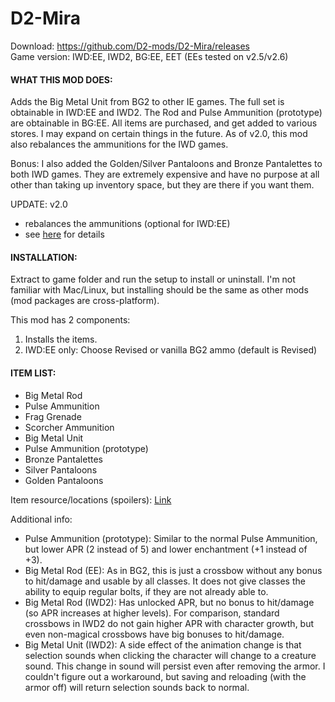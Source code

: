 # D2-Mira
Download: https://github.com/D2-mods/D2-Mira/releases  
Game version: IWD:EE, IWD2, BG:EE, EET (EEs tested on v2.5/v2.6)


#### WHAT THIS MOD DOES:

Adds the Big Metal Unit from BG2 to other IE games. The full set is obtainable in IWD:EE and IWD2. The Rod and Pulse Ammunition (prototype) are obtainable in BG:EE. All items are purchased, and get added to various stores. I may expand on certain things in the future. As of v2.0, this mod also rebalances the ammunitions for the IWD games.

Bonus: I also added the Golden/Silver Pantaloons and Bronze Pantalettes to both IWD games. They are extremely expensive and have no purpose at all other than taking up inventory space, but they are there if you want them.


UPDATE:
v2.0
- rebalances the ammunitions (optional for IWD:EE)
- see [here](https://raw.githubusercontent.com/D2-mods/D2-Mira/main/d2-mira/v2.0%20-%20Revised%20ammunition.txt) for details


#### INSTALLATION:

Extract to game folder and run the setup to install or uninstall. I'm not familiar with Mac/Linux, but installing should be the same as other mods (mod packages are cross-platform).

This mod has 2 components:
1. Installs the items.
2. IWD:EE only: Choose Revised or vanilla BG2 ammo (default is Revised)


#### ITEM LIST:

- Big Metal Rod
- Pulse Ammunition
- Frag Grenade
- Scorcher Ammunition
- Big Metal Unit
- Pulse Ammunition (prototype)
- Bronze Pantalettes
- Silver Pantaloons
- Golden Pantaloons

Item resource/locations (spoilers): [Link](https://raw.githubusercontent.com/D2-mods/D2-Mira/main/d2-mira/Item%20locations%20(spoilers).txt)

Additional info:
- Pulse Ammunition (prototype): Similar to the normal Pulse Ammunition, but lower APR (2 instead of 5) and lower enchantment (+1 instead of +3).
- Big Metal Rod (EE): As in BG2, this is just a crossbow without any bonus to hit/damage and usable by all classes. It does not give classes the ability to equip regular bolts, if they are not already able to.
- Big Metal Rod (IWD2): Has unlocked APR, but no bonus to hit/damage (so APR increases at higher levels). For comparison, standard crossbows in IWD2 do not gain higher APR with character growth, but even non-magical crossbows have big bonuses to hit/damage.
- Big Metal Unit (IWD2): A side effect of the animation change is that selection sounds when clicking the character will change to a creature sound. This change in sound will persist even after removing the armor. I couldn't figure out a workaround, but saving and reloading (with the armor off) will return selection sounds back to normal.
